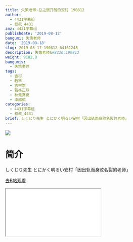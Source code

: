 ```yaml
---
title: 失策老师~总之很开朗的安村 190812
author:
  - 4431字幕组
  - 叔叔_4431
zmz: 4431字幕组
publishdate: '2019-08-12'
bangumi: 失策老师
date: '2019-08-18'
slug: 2019-08-17-190812-64161248
description: 失策老师&#8226;190812
weight: 9182.0
bangumis:
  - 失策老师
tags:
  - 吉村
  - 若林
  - 吉村崇
  - 若林正恭
  - 秋元真夏
  - 泽部佑
categories:
  - 4431字幕组
  - 叔叔_4431
brief: しくじり先生 とにかく明るい安村「因出轨而身败名裂的老师」
---
```

![](https://raw.githubusercontent.com/tcgriffith/owaraisite/master/static/tmpimg/f2a31d2c1be8acf5dabefc154090b7d34aec58a8.jpg.480.jpg)
# 简介  
しくじり先生
とにかく明るい安村「因出轨而身败名裂的老师」  

[去B站观看](https://www.bilibili.com/video/av64161248/)
<div class ="resp-container"><iframe class="testiframe" src="//player.bilibili.com/player.html?aid=64161248"", scrolling="no", allowfullscreen="true" > </iframe></div> 
